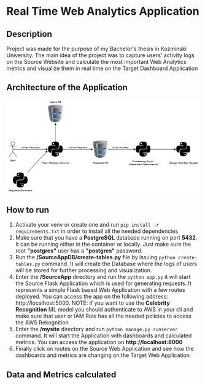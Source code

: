 # Real Time Web Analytics Application
## Description
Project was made for the purpose of my Bachelor's thesis in Kozminski University. 
The main idea of the project was to capture users' activity logs on the Source Website and calculate 
the most important Web Analytics metrics and visualize them in real time on the Target Dashboard Application

## Architecture of the Application
![image](https://github.com/rvidxr666/WebAnalyticsApp/blob/master/images/architecture.png?raw=true)

## How to run
1. Activate your venv or create one and run ```pip install -r requirements.txt``` in order to install all the needed dependencies
2. Make sure that you have a **PostgreSQL** database running on port **5432**. It can be running either in the container or locally.
Just make sure the root **"postgres"** user has a **"postgres"** password.
3. Run the **/SourceAppDB/create-tables.py** file by issuing ```python create-tables.py``` command. It will create the Database where
the logs of users will be stored for further processing and visualization.
3. Enter the **/SourceApp** directory and run the ```python app.py``` it will start the Source Flask Application which
is used for generating requests. It represents a simple Flask based Web Application with a few routes deployed.
You can access the app on the following address: http://localhost:5000. NOTE: if you want to use the **Celebrity Recognition** 
ML model you should authenticate to AWS in your cli and make sure that user or IAM Role has all the needed policies to access the AWS Rekognition
4. Enter the **/mysite** directory and run ```python manage.py runserver``` command. It will start the Application with 
dashboards and calculated metrics. You can access the application on **http://localhost:8000**
5. Finally click on routes on the Source Web Application and see how the dashboards and metrics are changing on the Target
Web Application

## Data and Metrics calculated

